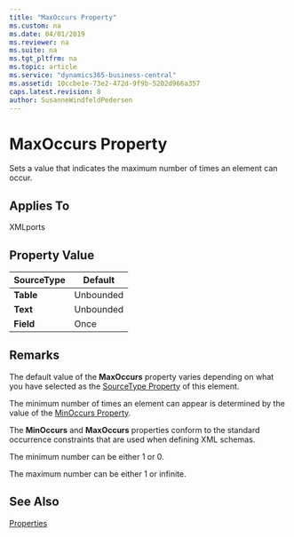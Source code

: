 ```yaml
---
title: "MaxOccurs Property"
ms.custom: na
ms.date: 04/01/2019
ms.reviewer: na
ms.suite: na
ms.tgt_pltfrm: na
ms.topic: article
ms.service: "dynamics365-business-central"
ms.assetid: 10ccbe1e-73e2-472d-9f9b-5202d966a357
caps.latest.revision: 8
author: SusanneWindfeldPedersen
---
```


 

# MaxOccurs Property
Sets a value that indicates the maximum number of times an element can occur.  
  
## Applies To  
 XMLports  
  
## Property Value  
  
|**SourceType**|**Default**|  
|--------------|-----------|  
|**Table**|Unbounded|  
|**Text**|Unbounded|  
|**Field**|Once|  
  
## Remarks  
 The default value of the **MaxOccurs** property varies depending on what you have selected as the [SourceType Property](devenv-sourcetype-property.md) of this element.  
  
 The minimum number of times an element can appear is determined by the value of the [MinOccurs Property](devenv-minoccurs-property.md).  
  
 The **MinOccurs** and **MaxOccurs** properties conform to the standard occurrence constraints that are used when defining XML schemas.  
  
 The minimum number can be either 1 or 0.  
  
 The maximum number can be either 1 or infinite.  
  
## See Also  
 [Properties](devenv-properties.md)